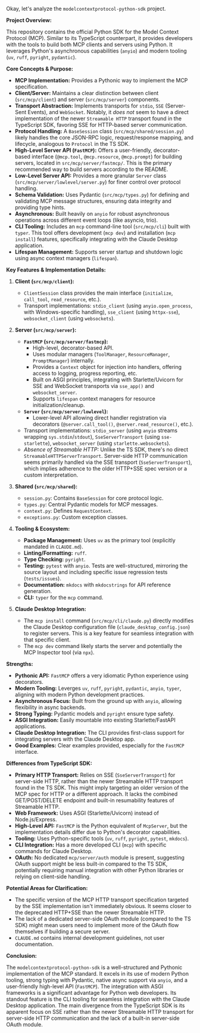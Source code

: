 Okay, let's analyze the `modelcontextprotocol-python-sdk` project.

**Project Overview:**

This repository contains the official Python SDK for the Model Context Protocol (MCP). Similar to its TypeScript counterpart, it provides developers with the tools to build both MCP clients and servers using Python. It leverages Python's asynchronous capabilities (`anyio`) and modern tooling (`uv`, `ruff`, `pyright`, `pydantic`).

**Core Concepts & Purpose:**

*   **MCP Implementation:** Provides a Pythonic way to implement the MCP specification.
*   **Client/Server:** Maintains a clear distinction between client (`src/mcp/client`) and server (`src/mcp/server`) components.
*   **Transport Abstraction:** Implements transports for `stdio`, `SSE` (Server-Sent Events), and `WebSocket`. Notably, it *does not* seem to have a direct implementation of the newer `Streamable HTTP` transport found in the TypeScript SDK, favoring SSE for HTTP-based server communication.
*   **Protocol Handling:** A `BaseSession` class (`src/mcp/shared/session.py`) likely handles the core JSON-RPC logic, request/response mapping, and lifecycle, analogous to `Protocol` in the TS SDK.
*   **High-Level Server API (`FastMCP`):** Offers a user-friendly, decorator-based interface (`@mcp.tool`, `@mcp.resource`, `@mcp.prompt`) for building servers, located in `src/mcp/server/fastmcp/`. This is the primary recommended way to build servers according to the README.
*   **Low-Level Server API:** Provides a more granular `Server` class (`src/mcp/server/lowlevel/server.py`) for finer control over protocol handling.
*   **Schema Validation:** Uses Pydantic (`src/mcp/types.py`) for defining and validating MCP message structures, ensuring data integrity and providing type hints.
*   **Asynchronous:** Built heavily on `anyio` for robust asynchronous operations across different event loops (like asyncio, trio).
*   **CLI Tooling:** Includes an `mcp` command-line tool (`src/mcp/cli`) built with `typer`. This tool offers development (`mcp dev`) and installation (`mcp install`) features, specifically integrating with the Claude Desktop application.
*   **Lifespan Management:** Supports server startup and shutdown logic using async context managers (`lifespan`).

**Key Features & Implementation Details:**

1.  **Client (`src/mcp/client`):**
    *   `ClientSession` class provides the main interface (`initialize`, `call_tool`, `read_resource`, etc.).
    *   Transport implementations: `stdio_client` (using `anyio.open_process`, with Windows-specific handling), `sse_client` (using `httpx-sse`), `websocket_client` (using `websockets`).

2.  **Server (`src/mcp/server`):**
    *   **`FastMCP` (`src/mcp/server/fastmcp`):**
        *   High-level, decorator-based API.
        *   Uses modular managers (`ToolManager`, `ResourceManager`, `PromptManager`) internally.
        *   Provides a `Context` object for injection into handlers, offering access to logging, progress reporting, etc.
        *   Built on ASGI principles, integrating with Starlette/Uvicorn for SSE and WebSocket transports via `sse_app()` and `websocket_server`.
        *   Supports `lifespan` context managers for resource initialization/cleanup.
    *   **`Server` (`src/mcp/server/lowlevel`):**
        *   Lower-level API allowing direct handler registration via decorators (`@server.call_tool()`, `@server.read_resource()`, etc.).
    *   Transport implementations: `stdio_server` (using `anyio` streams wrapping `sys.stdin`/`stdout`), `SseServerTransport` (using `sse-starlette`), `websocket_server` (using `starlette.websockets`).
    *   *Absence of Streamable HTTP:* Unlike the TS SDK, there's no direct `StreamableHTTPServerTransport`. Server-side HTTP communication seems primarily handled via the SSE transport (`SseServerTransport`), which implies adherence to the older HTTP+SSE spec version or a custom interpretation.

3.  **Shared (`src/mcp/shared`):**
    *   `session.py`: Contains `BaseSession` for core protocol logic.
    *   `types.py`: Central Pydantic models for MCP messages.
    *   `context.py`: Defines `RequestContext`.
    *   `exceptions.py`: Custom exception classes.

4.  **Tooling & Ecosystem:**
    *   **Package Management:** Uses `uv` as the primary tool (explicitly mandated in `CLAUDE.md`).
    *   **Linting/Formatting:** `ruff`.
    *   **Type Checking:** `pyright`.
    *   **Testing:** `pytest` with `anyio`. Tests are well-structured, mirroring the source layout and including specific issue regression tests (`tests/issues`).
    *   **Documentation:** `mkdocs` with `mkdocstrings` for API reference generation.
    *   **CLI:** `typer` for the `mcp` command.

5.  **Claude Desktop Integration:**
    *   The `mcp install` command (`src/mcp/cli/claude.py`) directly modifies the Claude Desktop configuration file (`claude_desktop_config.json`) to register servers. This is a key feature for seamless integration with that specific client.
    *   The `mcp dev` command likely starts the server and potentially the MCP Inspector tool (via `npx`).

**Strengths:**

*   **Pythonic API:** `FastMCP` offers a very idiomatic Python experience using decorators.
*   **Modern Tooling:** Leverges `uv`, `ruff`, `pyright`, `pydantic`, `anyio`, `typer`, aligning with modern Python development practices.
*   **Asynchronous Focus:** Built from the ground up with `anyio`, allowing flexibility in async backends.
*   **Strong Typing:** Pydantic models and `pyright` ensure type safety.
*   **ASGI Integration:** Easily mountable into existing Starlette/FastAPI applications.
*   **Claude Desktop Integration:** The CLI provides first-class support for integrating servers with the Claude Desktop app.
*   **Good Examples:** Clear examples provided, especially for the `FastMCP` interface.

**Differences from TypeScript SDK:**

*   **Primary HTTP Transport:** Relies on SSE (`SseServerTransport`) for server-side HTTP, rather than the newer Streamable HTTP transport found in the TS SDK. This might imply targeting an older version of the MCP spec for HTTP or a different approach. It lacks the combined GET/POST/DELETE endpoint and built-in resumability features of Streamable HTTP.
*   **Web Framework:** Uses ASGI (Starlette/Uvicorn) instead of Node.js/Express.
*   **High-Level API:** `FastMCP` is the Python equivalent of `McpServer`, but the implementation details differ due to Python's decorator capabilities.
*   **Tooling:** Uses Python-specific tools (`uv`, `ruff`, `pyright`, `pytest`, `mkdocs`).
*   **CLI Integration:** Has a more developed CLI (`mcp`) with specific commands for Claude Desktop.
*   **OAuth:** No dedicated `mcp/server/auth` module is present, suggesting OAuth support might be less built-in compared to the TS SDK, potentially requiring manual integration with other Python libraries or relying on client-side handling.

**Potential Areas for Clarification:**

*   The specific version of the MCP HTTP transport specification targeted by the SSE implementation isn't immediately obvious. It seems closer to the deprecated HTTP+SSE than the newer Streamable HTTP.
*   The lack of a dedicated server-side OAuth module (compared to the TS SDK) might mean users need to implement more of the OAuth flow themselves if building a secure server.
*   `CLAUDE.md` contains internal development guidelines, not user documentation.

**Conclusion:**

The `modelcontextprotocol-python-sdk` is a well-structured and Pythonic implementation of the MCP standard. It excels in its use of modern Python tooling, strong typing with Pydantic, native async support via `anyio`, and a user-friendly high-level API (`FastMCP`). The integration with ASGI frameworks is a significant advantage for Python web developers. Its standout feature is the CLI tooling for seamless integration with the Claude Desktop application. The main divergence from the TypeScript SDK is its apparent focus on SSE rather than the newer Streamable HTTP transport for server-side HTTP communication and the lack of a built-in server-side OAuth module.